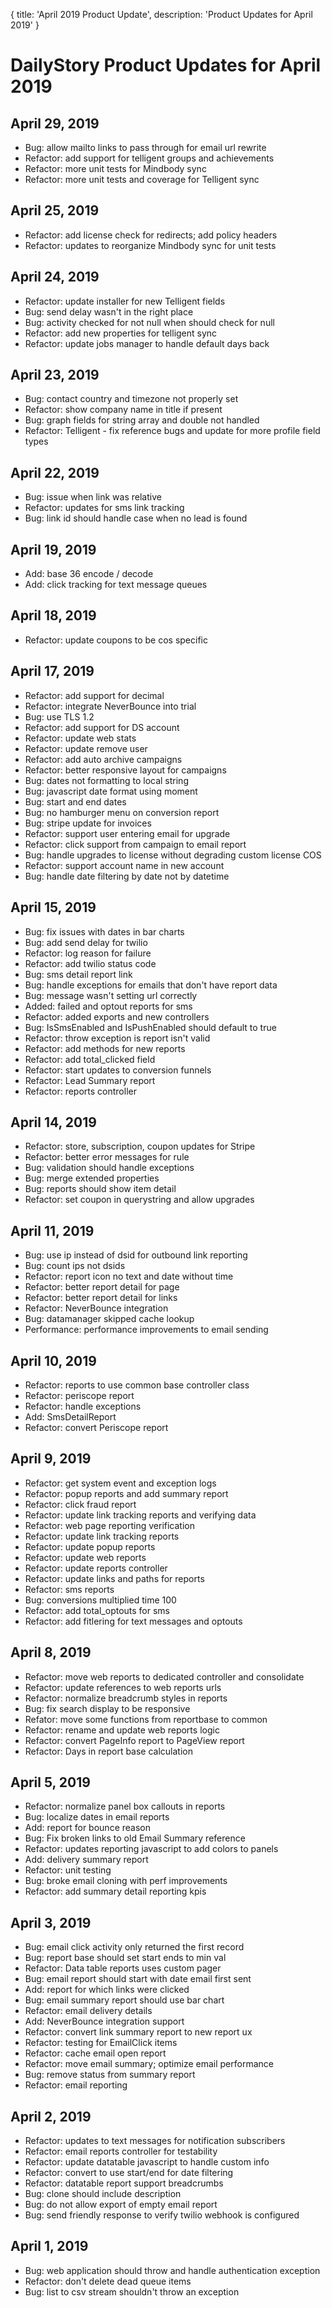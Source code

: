 {
	title: 'April 2019 Product Update',
	description: 'Product Updates for April 2019'
}
# DailyStory Product Updates for April 2019
## April 29, 2019
* Bug: allow mailto links to pass through for email url rewrite
* Refactor: add support for telligent groups and achievements
* Refactor: more unit tests for Mindbody sync
* Refactor: more unit tests and coverage for Telligent sync

## April 25, 2019
* Refactor: add license check for redirects; add policy headers
* Refactor: updates to reorganize Mindbody sync for unit tests

## April 24, 2019
* Refactor: update installer for new Telligent fields
* Bug: send delay wasn't in the right place
* Bug: activity checked for not null when should check for null
* Refactor: add new properties for telligent sync
* Refactor: update jobs manager to handle default days back

## April 23, 2019
* Bug: contact country and timezone not properly set
* Refactor: show company name in title if present
* Bug: graph fields for string array and double not handled
* Refactor: Telligent - fix reference bugs and update for more profile field types

## April 22, 2019
* Bug: issue when link was relative
* Refactor: updates for sms link tracking
* Bug: link id should handle case when no lead is found

## April 19, 2019
* Add: base 36 encode / decode
* Add: click tracking for text message queues

## April 18, 2019
* Refactor: update coupons to be cos specific

## April 17, 2019
* Refactor: add support for decimal
* Refactor: integrate NeverBounce into trial
* Bug: use TLS 1.2
* Refactor: add support for DS account
* Refactor: update web stats
* Refactor: update remove user
* Refactor: add auto archive campaigns
* Refactor: better responsive layout for campaigns
* Bug: dates not formatting to local string
* Bug: javascript date format using moment
* Bug: start and end dates
* Bug: no hamburger menu on conversion report
* Bug: stripe update for invoices
* Refactor: support user entering email for upgrade
* Refactor: click support from campaign to email report
* Bug: handle upgrades to license without degrading custom license COS
* Refactor: support account name in new account
* Bug: handle date filtering by date not by datetime

## April 15, 2019
* Bug: fix issues with dates in bar charts
* Bug: add send delay for twilio
* Refactor: log reason for failure
* Refactor: add twilio status code
* Bug: sms detail report link
* Bug: handle exceptions for emails that don't have report data
* Bug: message wasn't setting url correctly
* Added: failed and optout reports for sms
* Refactor: added exports and new controllers
* Bug: IsSmsEnabled and IsPushEnabled should default to true
* Refactor: throw exception is report isn't valid
* Refactor: add methods for new reports
* Refactor: add total_clicked field
* Refactor: start updates to conversion funnels
* Refactor: Lead Summary report
* Refactor: reports controller

## April 14, 2019
* Refactor: store, subscription, coupon updates for Stripe
* Refactor: better error messages for rule
* Bug: validation should handle exceptions
* Bug: merge extended properties
* Bug: reports should show item detail
* Refactor: set coupon in querystring and allow upgrades

## April 11, 2019
* Bug: use ip instead of dsid for outbound link reporting
* Bug: count ips not dsids
* Refactor: report icon no text and date without time
* Refactor: better report detail for page
* Refactor: better report detail for links
* Refactor: NeverBounce integration
* Bug: datamanager skipped cache lookup
* Performance: performance improvements to email sending

## April 10, 2019
* Refactor: reports to use common base controller class
* Refactor: periscope report
* Refactor: handle exceptions
* Add: SmsDetailReport
* Refactor: convert Periscope report

## April 9, 2019
* Refactor: get system event and exception logs
* Refactor: popup reports and add summary report
* Refactor: click fraud report
* Refactor: update link tracking reports and verifying data
* Refactor: web page reporting verification
* Refactor: update link tracking reports
* Refactor: update popup reports
* Refactor: update web reports
* Refactor: update reports controller
* Refactor: update links and paths for reports
* Refactor: sms reports
* Bug: conversions multiplied time 100
* Refactor: add total_optouts for sms
* Refactor: add fitlering for text messages and optouts

## April 8, 2019
* Refactor: move web reports to dedicated controller and consolidate
* Refactor: update references to web reports urls
* Refactor: normalize breadcrumb styles in reports
* Bug: fix search display to be responsive
* Refator: move some functions from reportbase to common
* Refactor: rename and update web reports logic
* Refactor: convert PageInfo report to PageView report
* Refactor: Days in report base calculation

## April 5, 2019
* Refactor: normalize panel box callouts in reports
* Bug: localize dates in email reports
* Add: report for bounce reason
* Bug: Fix broken links to old Email Summary reference
* Refactor: updates reporting javascript to add colors to panels
* Add: delivery summary report
* Refactor: unit testing
* Bug: broke email cloning with perf improvements
* Refactor: add summary detail reporting kpis

## April 3, 2019
* Bug: email click activity only returned the first record
* Bug: report base should set start ends to min val
* Refactor: Data table reports uses custom pager
* Bug: email report should start with date email first sent
* Add: report for which links were clicked
* Bug: email summary report should use bar chart
* Refactor: email delivery details
* Add: NeverBounce integration support
* Refactor: convert link summary report to new report ux
* Refactor: testing for EmailClick items
* Refactor: cache email open report
* Refactor: move email summary; optimize email performance
* Bug: remove status from summary report
* Refactor: email reporting

## April 2, 2019
* Refactor: updates to text messages for notification subscribers
* Refactor: email reports controller for testability
* Refactor: update datatable javascript to handle custom info
* Refactor: convert to use start/end for date filtering
* Refactor: datatable report support breadcrumbs
* Bug: clone should include description
* Bug: do not allow export of empty email report
* Bug: send friendly response to verify twilio webhook is configured

## April 1, 2019
* Bug: web application should throw and handle authentication exception
* Refactor: don't delete dead queue items
* Bug: list to csv stream shouldn't throw an exception
